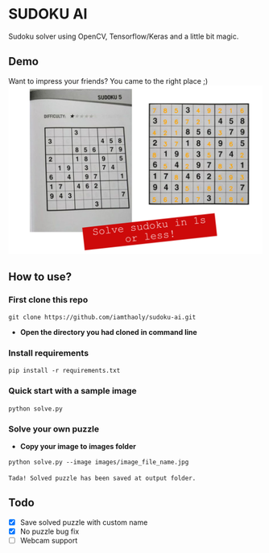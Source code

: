 # SUDOKU AI
Sudoku solver using OpenCV, Tensorflow/Keras and a little bit magic.

## Demo
Want to impress your friends? You came to the right place ;)
![Demo](demo.png)

## How to use?
### First clone this repo
```
git clone https://github.com/iamthaoly/sudoku-ai.git
```
- **Open the directory you had cloned in command line** 
 
### Install requirements
```
pip install -r requirements.txt
```

### Quick start with a sample image
```
python solve.py
```
### Solve your own puzzle
- **Copy your image to images folder**
```
python solve.py --image images/image_file_name.jpg

Tada! Solved puzzle has been saved at output folder.
```
## Todo
- [x] Save solved puzzle with custom name
- [x] No puzzle bug fix
- [ ] Webcam support
